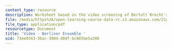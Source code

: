 ```yaml
---
content_type: resource
description: Worksheet based on the video screening of Bertolt Brecht's "Life of Galileo".
file: /media/https%3A/open-learning-course-data-rc.s3.amazonaws.com/21g-404-german-iv-spring-2005/73ee03433bac300dd04fbc085be5a380_MIT21G_404S05_videoberline.pdf
file_type: application/pdf
resourcetype: Document
title: 'Video - Berliner Ensemble '
uid: 73ee0343-3bac-300d-d04f-bc085be5a380
---
```

